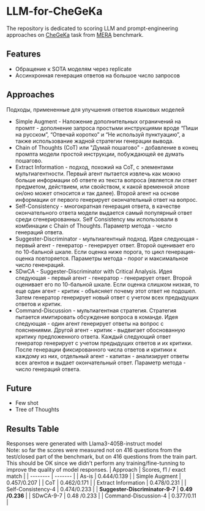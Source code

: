 # LLM-for-CheGeKa
The repository is dedicated to scoring LLM and prompt-engineering approaches on [CheGeKa](https://mera.a-ai.ru/ru/tasks/8) task from [MERA](https://mera.a-ai.ru/ru) benchmark.

## Features
* Обращение к SOTA моделям через replicate
* Ассинхронная генерация ответов на большое число запросов

## Approaches
Подходы, примененные для улучшения ответов языковых моделей
* Simple Augment - Наложение дополнительных ограничений на промпт - дополнение запроса простыми инструкциями вроде “Пиши на русском”, “Отвечай коротко”
и “Не используй пунктуацию”, а также использование жадной стратегии генерации вывода.
* Chain of Thoughts (CoT) или "Думай пошагово" - добавление в конец промпта модели простой инструкции, побуждающей ее думать пошагово.
* Extract Information - подход, похожий на CoT, с элементами мультиагентности. Первый агент пытается извлечь как можно больше информации об ответе из текста вопроса
(является ли ответ предметом, действием, или свойством, к какой временной эпохе он/оно может относится и так далее). Второй агент на основе информации от первого генерирует окончательный ответ на вопрос.
* Self-Consistency - многократная генерация ответа, в качестве окончательного ответа модели выдается самый популярный ответ среди сгенерированных.
Self Consistency мы использовали в комбинации с Chain of Thoughts. Параметр метода - число генераций ответа.
* Suggester-Discriminator - мультиагентный подход. Идея следующая - первый агент - генератор - генерирует ответ. Второй оценивает его по 10-бальной шкале. Если оценка ниже порога,
то цикл генерация-оценка повторяется. Параметры метода - порог и максимальное число гененраций.
* SDwCA - Suggester-Discriminator with Critical Analysis. Идея следующая - первый агент - генератор - генерирует ответ. Второй оценивает его по 10-бальной шкале. Если оценка слишком низкая, то еще один агент - критик - объясняет почему этот ответ не подошел. Затем генератор генерирует новый ответ с учетом всех предыдущих ответов и критик.
* Command-Discussion - мультиагентная стратегия. Стратегия пытается имитировать обсуждение вопроса в команде. Идея следующая - один агент генерирует ответы на вопрос с пояснениями. Другой агент - критик - выдвигает обоснованную критику предложенного ответа. Каждый следующий ответ генератор генерирует с учетом предыдущих ответов и их критики. После генерации фиксированного числа ответов и критики к каждому из них, отдельный агент - капитан - анализирует ответы всех агентов и выдает окончательный ответ. Параметр метода - число генераций ответа.

## Future
* Few shot
* Tree of Thoughts

## Results Table
Responses were generated with Llama3-405B-instruct model  
Note: so far the scores were measured not on 416 questions from the test/closed part of the benchmark, but on 416 questions from the train part. This should be OK since we didn't perform any training/fine-tunning to improve the quality of model responses.
| Approach    | Scores, f1 / exact match |
| -------- | ------- |
| As-is  | 0.444/0.139 |
| Simple Augment | 0.457/0.207 |
| CoT | 0.462/0.171 |
| Extract Information | 0.478/0.231 |
| Self-Consistency-4 | 0.474/0.233 |
| **Suggester-Discriminator-9-7** | **0.49 /0.236** |
| SDwCA-9-7 | 0.48 /0.233 |
| Command-Discussion-4 | 0.377/0.11 |

